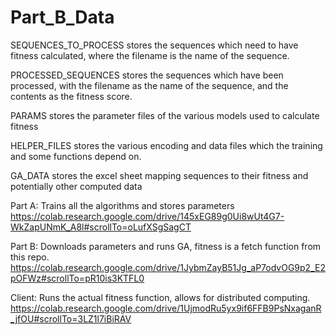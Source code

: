 # Part_B_Data
SEQUENCES_TO_PROCESS stores the sequences which need to have fitness calculated, where the filename is the name of the sequence.

PROCESSED_SEQUENCES stores the sequences which have been processed, with the filename as the name of the sequence, and the contents as the fitness score.

PARAMS stores the parameter files of the various models used to calculate fitness

HELPER_FILES stores the various encoding and data files which the training and some functions depend on.

GA_DATA stores the excel sheet mapping sequences to their fitness and potentially other computed data

Part A: Trains all the algorithms and stores parameters 
https://colab.research.google.com/drive/145xEG89g0Ui8wUt4G7-WkZapUNmK_A8l#scrollTo=oLufXSgSagCT

Part B: Downloads parameters and runs GA, fitness is a fetch function from this repo.
https://colab.research.google.com/drive/1JybmZayB51Jg_aP7odvOG9p2_E2pOFWz#scrollTo=pR10is3KTFL0

Client: Runs the actual fitness function, allows for distributed computing.
https://colab.research.google.com/drive/1UjmodRu5yx9if6FFB9PsNxaganR_jfOU#scrollTo=3LZ1l7iBiRAV

